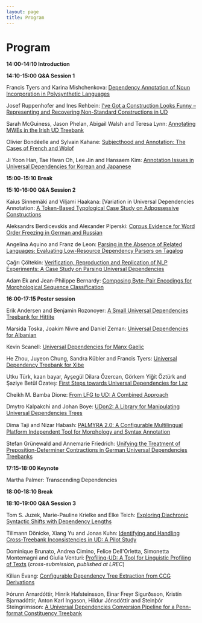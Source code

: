 ```yaml
---
layout: page
title: Program
---
```


# Program


**14:00-14:10 Introduction**

**14:10-15:00 Q&A Session 1**

Francis Tyers and Karina Mishchenkova: [Dependency Annotation of Noun Incorporation in Polysynthetic Languages](./papers/2020.udw2020-1.22.pdf)

Josef Ruppenhofer and Ines Rehbein: [I’ve Got a Construction Looks Funny – Representing and Recovering Non-Standard Constructions in UD](./papers/2020.udw2020-1.16.pdf)

Sarah McGuiness, Jason Phelan, Abigail Walsh and Teresa Lynn: [Annotating MWEs in the Irish UD Treebank](./papers/2020.udw2020-1.15.pdf)

Olivier Bondéelle and Sylvain Kahane: [Subjecthood and Annotation: The Cases of French and Wolof](./papers/2020.udw2020-1.5.pdf)

Ji Yoon Han, Tae Hwan Oh, Lee Jin and Hansaem Kim: [Annotation Issues in Universal Dependencies for Korean and Japanese](./papers/2020.udw2020-1.12.pdf)

**15:00-15:10 Break**

**15:10-16:00 Q&A Session 2**

Kaius Sinnemäki and Viljami Haakana: [Variation in Universal Dependencies Annotation: [A Token-Based Typological Case Study on Adpossessive Constructions](./papers/2020.udw2020-1.18.pdf)

Aleksandrs Berdicevskis and Alexander Piperski: [Corpus Evidence for Word Order Freezing in German and Russian](./papers/2020.udw2020-1.4.pdf)

Angelina Aquino and Franz de Leon: [Parsing in the Absence of Related Languages: Evaluating Low-Resource Dependency Parsers on Tagalog](./papers/2020.udw2020-1.2.pdf)

Çağrı Çöltekin: [Verification, Reproduction and Replication of NLP Experiments: A Case Study on Parsing Universal Dependencies](./papers/2020.udw2020-1.6.pdf)

Adam Ek and Jean-Philippe Bernardy: [Composing Byte-Pair Encodings for Morphological Sequence Classification](./papers/2020.udw2020-1.9.pdf)

**16:00-17:15 Poster session**

Erik Andersen and Benjamin Rozonoyer: [A Small Universal Dependencies Treebank for Hittite](./papers/2020.udw2020-1.1.pdf)

Marsida Toska, Joakim Nivre and Daniel Zeman: [ Universal Dependencies for Albanian](./papers/2020.udw2020-1.20.pdf)

Kevin Scanell: [Universal Dependencies for Manx Gaelic](./papers/2020.udw2020-1.17.pdf)

He Zhou, Juyeon Chung, Sandra Kübler and Francis Tyers: [Universal Dependency Treebank for Xibe](./papers/2020.udw2020-1.23.pdf)

Utku Türk, kaan bayar, Ayşegül Dilara Özercan, Görkem Yiğit Öztürk and Şaziye Betül Özateş: [First Steps towards Universal Dependencies for Laz](./papers/2020.udw2020-1.21.pdf)

Cheikh M. Bamba Dione: [From LFG to UD: A Combined Approach](./papers/2020.udw2020-1.7.pdf)

Dmytro Kalpakchi and Johan Boye: [UDon2: A Library for Manipulating Universal Dependencies Trees](./papers/2020.udw2020-1.14.pdf)

Dima Taji and Nizar Habash: [PALMYRA 2.0: A Conﬁgurable Multilingual Platform Independent Tool for Morphology and Syntax Annotation](./papers/2020.udw2020-1.19.pdf)

Stefan Grünewald and Annemarie Friedrich: [Unifying the Treatment of Preposition-Determiner Contractions in German Universal Dependencies Treebanks](./papers/2020.udw2020-1.11.pdf)

**17:15-18:00 Keynote**

Martha Palmer: Transcending Dependencies

**18:00-18:10 Break**

**18:10-19:00 Q&A Session 3**

Tom S. Juzek, Marie-Pauline Krielke and Elke Teich: [Exploring Diachronic Syntactic Shifts with Dependency Lengths](./papers/2020.udw2020-1.13.pdf)

Tillmann Dönicke, Xiang Yu and Jonas Kuhn: [Identifying and Handling Cross-Treebank Inconsistencies in UD: A Pilot Study](./papers/2020.udw2020-1.8.pdf)

Dominique Brunato, Andrea Cimino, Felice Dell'Orletta, Simonetta Montemagni and Giulia Venturi: [Profiling-UD: A Tool for Linguistic Profiling of Texts](https://www.aclweb.org/anthology/2020.lrec-1.883.pdf) (_cross-submission, published at LREC_)

Kilian Evang: [Configurable Dependency Tree Extraction from CCG Derivations](./papers/2020.udw2020-1.10.pdf)

Þórunn Arnardóttir, Hinrik Hafsteinsson, Einar Freyr Sigurðsson, Kristín Bjarnadóttir, Anton Karl Ingason, Hildur Jónsdóttir and Steinþór Steingrímsson: [A Universal Dependencies Conversion Pipeline for a Penn-format Constituency Treebank](./papers/2020.udw2020-1.3.pdf)








